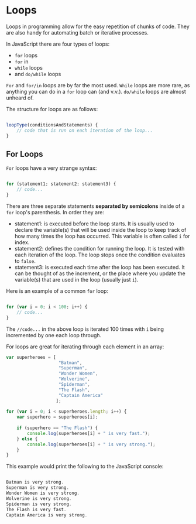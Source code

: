 # Loops

Loops in programming allow for the easy repetition of chunks of code. They are also handy for automating batch or iterative processes.

In JavaScript there are four types of loops:

- `for` loops
- `for` in
- `while` loops
- and `do/while` loops

`For` and `for/in` loops are by far the most used. `While` loops are more rare, as anything you can do in a `for` loop can (and v.v.). `do/while` loops are almost unheard of.

The structure for loops are as follows:

```javascript

loopType(conditionsAndStatements) {
	// code that is run on each iteration of the loop...
}
```

## For Loops

`For` loops have a very strange syntax:

```javascript

for (statement1; statement2; statement3) {
	// code...
}
```

There are three separate statements __separated by semicolons__ inside of a `for` loop's parenthesis. In order they are:

- statement1: is executed before the loop starts. It is usually used to declare the variable(s) that will be used inside the loop to keep track of how many times the loop has occurred. This variable is often called `i` for index.
- statement2: defines the condition for running the loop. It is tested with each iteration of the loop. The loop stops once the condition evaluates to `false`.
- statement3: is executed each time after the loop has been executed. It can be thought of as the increment, or the place where you update the variable(s) that are used in the loop (usually just `i`).

Here is an example of a common `for` loop:

```javascript 

for (var i = 0; i < 100; i++) {
	// code...
}
```

The `//code...` in the above loop is iterated 100 times with `i` being incremented by one each loop through.

For loops are great for iterating through each element in an array:

```javascript
var superheroes = [
					"Batman", 
					"Superman", 
					"Wonder Women", 
					"Wolverine", 
					"Spiderman",
					"The Flash",
					"Captain America"
				   ];
				   
for (var i = 0; i < superheroes.length; i++) {
	var superhero = superheroes[i];
	
	if (superhero == "The Flash") {
		console.log(superheroes[i] + " is very fast.");
	} else {
		console.log(superheroes[i] + " is very strong.");
	}
}
```

This example would print the following to the JavaScript console:

```javascript

Batman is very strong.
Superman is very strong.
Wonder Women is very strong.
Wolverine is very strong.
Spiderman is very strong.
The Flash is very fast.
Captain America is very strong.
```

